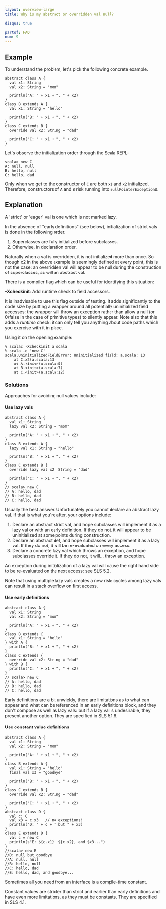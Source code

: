 ```yaml
---
layout: overview-large
title: Why is my abstract or overridden val null?

disqus: true

partof: FAQ
num: 9
---
```


## Example
To understand the problem, let's pick the following concrete example.

    abstract class A {
      val x1: String
      val x2: String = "mom"

      println("A: " + x1 + ", " + x2)
    }
    class B extends A {
      val x1: String = "hello"

      println("B: " + x1 + ", " + x2)
    }
    class C extends B {
      override val x2: String = "dad"

      println("C: " + x1 + ", " + x2)
    }

Let's observe the initialization order through the Scala REPL:

    scala> new C
    A: null, null
    B: hello, null
    C: hello, dad

Only when we get to the constructor of `C` are both `x1` and `x2` initialized. Therefore, constructors of `A` and `B` risk running into `NullPointerException`s.

## Explanation
A 'strict' or 'eager' val is one which is not marked lazy.

In the absence of "early definitions" (see below), initialization of strict vals is done in the following order.

1. Superclasses are fully initialized before subclasses.
2. Otherwise, in declaration order.

Naturally when a val is overridden, it is not initialized more than once.  So though x2 in the above example is seemingly defined at every point, this is not the case: an overridden val will appear to be null during the construction of superclasses, as will an abstract val.

There is a compiler flag which can be useful for identifying this situation:

**-Xcheckinit**: Add runtime check to field accessors.

It is inadvisable to use this flag outside of testing.  It adds significantly to the code size by putting a wrapper around all potentially uninitialized field accesses: the wrapper will throw an exception rather than allow a null (or 0/false in the case of primitive types) to silently appear.  Note also that this adds a *runtime* check: it can only tell you anything about code paths which you exercise with it in place.

Using it on the opening example:

    % scalac -Xcheckinit a.scala
    % scala -e 'new C'
    scala.UninitializedFieldError: Uninitialized field: a.scala: 13
    	at C.x2(a.scala:13)
    	at A.<init>(a.scala:5)
    	at B.<init>(a.scala:7)
    	at C.<init>(a.scala:12)

### Solutions ###

Approaches for avoiding null values include:

#### Use lazy vals ####

    abstract class A {
      val x1: String
      lazy val x2: String = "mom"

      println("A: " + x1 + ", " + x2)
    }
    class B extends A {
      lazy val x1: String = "hello"

      println("B: " + x1 + ", " + x2)
    }
    class C extends B {
      override lazy val x2: String = "dad"

      println("C: " + x1 + ", " + x2)
    }
    // scala> new C
    // A: hello, dad
    // B: hello, dad
    // C: hello, dad

Usually the best answer.  Unfortunately you cannot declare an abstract lazy val.  If that is what you're after, your options include:

1. Declare an abstract strict val, and hope subclasses will implement it as a lazy val or with an early definition.  If they do not, it will appear to be uninitialized at some points during construction.
2. Declare an abstract def, and hope subclasses will implement it as a lazy val.  If they do not, it will be re-evaluated on every access.
3. Declare a concrete lazy val which throws an exception, and hope subclasses override it.  If they do not, it will... throw an exception.

An exception during initialization of a lazy val will cause the right hand side to be re-evaluated on the next access: see SLS 5.2.

Note that using multiple lazy vals creates a new risk: cycles among lazy vals can result in a stack overflow on first access.

#### Use early definitions  ####
    abstract class A {
      val x1: String
      val x2: String = "mom"

      println("A: " + x1 + ", " + x2)
    }
    class B extends {
      val x1: String = "hello"
    } with A {
      println("B: " + x1 + ", " + x2)
    }
    class C extends {
      override val x2: String = "dad"
    } with B {
      println("C: " + x1 + ", " + x2)
    }
    // scala> new C
    // A: hello, dad
    // B: hello, dad
    // C: hello, dad

Early definitions are a bit unwieldy, there are limitations as to what can appear and what can be referenced in an early definitions block, and they don't compose as well as lazy vals: but if a lazy val is undesirable, they present another option.  They are specified in SLS 5.1.6.

#### Use constant value definitions ####
    abstract class A {
      val x1: String
      val x2: String = "mom"

      println("A: " + x1 + ", " + x2)
    }
    class B extends A {
      val x1: String = "hello"
      final val x3 = "goodbye"

      println("B: " + x1 + ", " + x2)
    }
    class C extends B {
      override val x2: String = "dad"

      println("C: " + x1 + ", " + x2)
    }
    abstract class D {
      val c: C
      val x3 = c.x3   // no exceptions!
      println("D: " + c + " but " + x3)
    }
    class E extends D {
      val c = new C
      println(s"E: ${c.x1}, ${c.x2}, and $x3...")
    }
    //scala> new E
    //D: null but goodbye
    //A: null, null
    //B: hello, null
    //C: hello, dad
    //E: hello, dad, and goodbye...

Sometimes all you need from an interface is a compile-time constant.

Constant values are stricter than strict and earlier than early definitions and have even more limitations,
as they must be constants.  They are specified in SLS 4.1.
